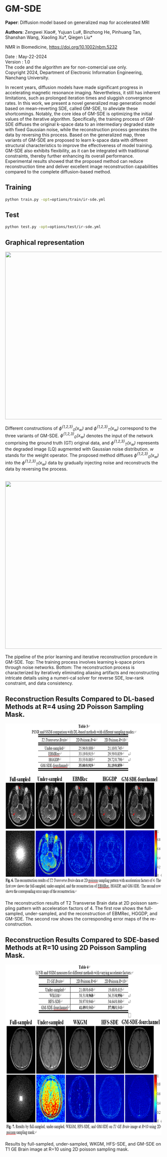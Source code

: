 # GM-SDE

**Paper**: Diffusion model based on generalized map for accelerated MRI

**Authors**: Zengwei Xiao#, Yujuan Lu#, Binzhong He, Pinhuang Tan, Shanshan Wang, Xiaoling Xu*, Qiegen Liu*   

NMR in Biomedicine, https://doi.org/10.1002/nbm.5232   

Date : May-22-2024  
Version : 1.0  
The code and the algorithm are for non-comercial use only.  
Copyright 2024, Department of Electronic Information Engineering, Nanchang University.  

In recent years, diffusion models have made significant progress in accelerating magnetic resonance imaging. Nevertheless, it still has inherent limitations, such as prolonged iteration times and sluggish convergence rates. In this work, we present a novel generalized map generation model based on mean-reverting SDE, called GM-SDE, to alleviate these shortcomings. Notably, the core idea of GM-SDE is optimizing the initial values of the iterative algorithm. Specifically, the training process of GM-SDE diffuses the original k-space data to an intermediary degraded state with fixed Gaussian noise, while the reconstruction process generates the data by reversing this process. Based on the generalized map, three variants of GM-SDE are proposed to learn k-space data with different structural characteristics to improve the effectiveness of model training. GM-SDE also exhibits flexibility, as it can be integrated with traditional constraints, thereby further enhancing its overall performance. Experimental results showed that the proposed method can reduce reconstruction time and deliver excellent image reconstruction capabilities compared to the complete diffusion-based method.    


## Training
```bash
python train.py -opt=options/train/ir-sde.yml
```

## Test
```bash
python test.py -opt=options/test/ir-sde.yml
```


## Graphical representation
 <div align="center"><img src="https://github.com/yqx7150/GM-SDE/blob/main/png/fig1.png" width = "900" height = "540">  </div>
 
Different constructions of <i>ϕ<sup>{1,2,3}</sup><sub>0</sub>(x<sub>w</sub>)</i> and <i>ϕ<sup>{1,2,3}</sup><sub>T</sub>(x<sub>w</sub>)</i> correspond to the three variants of GM-SDE. <i>ϕ<sup>{1,2,3}</sup><sub>0</sub>(x<sub>w</sub>)</i> denotes the input of the network comprising the ground truth (GT) original data, and <i>ϕ<sup>{1,2,3}</sup><sub>T</sub>(x<sub>w</sub>)</i> represents the degraded image (LQ) augmented with Gaussian noise distribution. <i>w</i> stands for the weight operator. The proposed method diffuses <i>ϕ<sup>{1,2,3}</sup><sub>0</sub>(x<sub>w</sub>)</i> into the <i>ϕ<sup>{1,2,3}</sup><sub>T</sub>(x<sub>w</sub>)</i> data by gradually injecting noise and reconstructs the data by reversing the process.

</br>

 <div align="center"><img src="https://github.com/yqx7150/GM-SDE/blob/main/png/Fig2.png" width = "1000" height = "540"> </div>

The pipeline of the prior learning and iterative reconstruction procedure in GM-SDE. Top: The training process involves learning k-space priors through noise networks. Bottom: The reconstruction process is characterized by iteratively eliminating aliasing artifacts and reconstructing intricate details using a numeri-cal solver for reverse SDE, low-rank constraint, and data consistency.


## Reconstruction Results Compared to DL-based Methods at R=4 using 2D Poisson Sampling Mask.
<div align="center"><img src="https://github.com/yqx7150/GM-SDE/blob/main/png/Fig6.png" width = "804" height = "552"> </div>

The reconstruction results of T2 Transverse Brain data at 2D poisson sam-pling pattern with acceleration factors of 4. The first row shows the full-sampled, under-sampled, and the reconstruction of EBMRec, HGGDP, and GM-SDE. The second row shows the corresponding error maps of the re-construction.


## Reconstruction Results Compared to SDE-based Methods at R=10 using 2D Poisson Sampling Mask.
<div align="center"><img src="https://github.com/yqx7150/GM-SDE/blob/main/png/Fig7.png" width = "804" height = "552"> </div>

Results by full-sampled, under-sampled, WKGM, HFS-SDE, and GM-SDE on T1 GE Brain image at R=10 using 2D poisson sampling mask.







